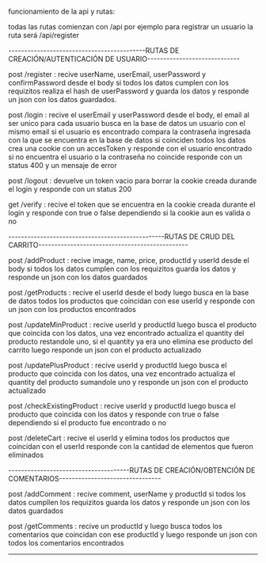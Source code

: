 funcionamiento de la api y rutas:

todas las rutas comienzan con /api por ejemplo para registrar un usuario la ruta será /api/register

-------------------------------------------RUTAS DE CREACIÓN/AUTENTICACIÓN DE USUARIO-----------------------------

post /register : recive userName, userEmail, userPassword y confirmPassword desde el body si todos los datos cumplen con los requizitos
realiza el hash de userPassword y guarda los datos y responde un json con los datos guardados.

post /login : recive el userEmail y userPassword desde el body, el email al ser unico para cada usuario busca en la base de datos
un usuario con el mismo email si el usuario es encontrado compara la contraseña ingresada con la que se encuentra en
la base de datos si coinciden todos los datos crea una cookie con un accesToken y responde con el usuario encontrado
si no encuentra el usuario o la contraseña no coincide responde con un status 400 y un mensaje de error

post /logout : devuelve un token vacio para borrar la cookie creada durande el login y responde con un status 200

get /verify : recive el token que se encuentra en la cookie creada durante el login y responde con true o false dependiendo
si la cookie aun es valida o no

-------------------------------------------------RUTAS DE CRUD DEL CARRITO-----------------------------------------------

post /addProduct : recive image, name, price, productId y userId desde el body si todos los datos cumplen con los requizitos
guarda los datos y responde un json con los datos guardados

post /getProducts : recive el userId desde el body luego busca en la base de datos todos los productos que coincidan con ese userId
y responde con un json con los productos encontrados

post /updateMinProduct : recive userId y productId luego busca el producto que coincida con los datos, una vez encontrado actualiza
el quantity del producto restandole uno, si el quantity ya era uno elimina ese producto del carrito
luego responde un json con el producto actualizado

post /updatePlusProduct : recive userId y productId luego busca el producto que coincida con los datos, una vez encontrado actualiza
el quantity del producto sumandole uno y responde un json con el producto actualizado

post /checkExistingProduct : recive userId y productId luego busca el producto que coincida con los datos y responde con true o false
dependiendo si el producto fue encontrado o no

post /deleteCart : recive el userId y elimina todos los productos que coincidan con el userId responde con la cantidad de elementos que
fueron eliminados

--------------------------------------RUTAS DE CREACIÓN/OBTENCIÓN DE COMENTARIOS--------------------------------

post /addComment : recive comment, userName y productId si todos los datos cumpllen los requizitos guarda los datos y responde un
json con los datos guardados

post /getComments : recive un productId y luego busca todos los comentarios que coincidan con ese productId y luego
responde un json con todos los comentarios encontrados

---
